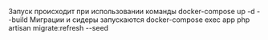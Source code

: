 Запуск происходит при использовании команды docker-compose up -d --build
Миграции и сидеры запускаются  docker-compose exec app php artisan migrate:refresh --seed

